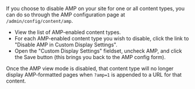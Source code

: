 If you choose to disable AMP on your site for one or all content types, you can do so through the AMP configuration page at `/admin/config/content/amp`.

* View the list of AMP-enabled content types.
* For each AMP-enabled content type you wish to disable, click the link to "Disable AMP in Custom Display Settings".
* Open the "Custom Display Settings" fieldset, uncheck AMP, and click the Save button (this brings you back to the AMP config form).

Once the AMP view mode is disabled, that content type will no longer display AMP-formatted pages when `?amp=1` is appended to a URL for that content.